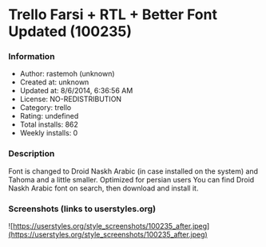 # Trello Farsi + RTL + Better Font **Updated** (100235)

### Information
- Author: rastemoh (unknown)
- Created at: unknown
- Updated at: 8/6/2014, 6:36:56 AM
- License: NO-REDISTRIBUTION
- Category: trello
- Rating: undefined
- Total installs: 862
- Weekly installs: 0


### Description
Font is changed to Droid Naskh Arabic (in case installed on the system) and Tahoma and a little smaller.
Optimized for persian users
You can find Droid Naskh Arabic font on search, then download and install it.


### Screenshots (links to userstyles.org)
![https://userstyles.org/style_screenshots/100235_after.jpeg](https://userstyles.org/style_screenshots/100235_after.jpeg)



